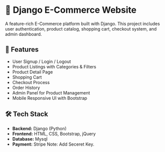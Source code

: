 # 🛒 Django E-Commerce Website 

A feature-rich E-Commerce platform built with Django. This project includes user authentication, product catalog, shopping cart, checkout system, and admin dashboard.

## 🚀 Features

- User Signup / Login / Logout
- Product Listings with Categories & Filters
- Product Detail Page
- Shopping Cart
- Checkout Process
- Order History
- Admin Panel for Product Management
- Mobile Responsive UI with Bootstrap

## 🛠️ Tech Stack

- **Backend:** Django (Python)
- **Frontend:** HTML, CSS, Bootstrap, jQuery
- **Database:** Mysql 
- **Payment:**  Stripe Note: Add Seceret Key.
